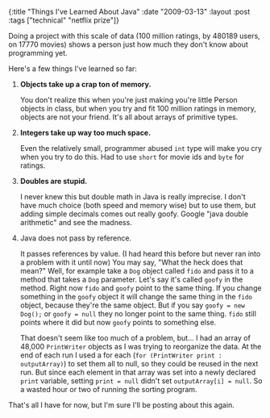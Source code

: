 {:title "Things I've Learned About Java"
 :date "2009-03-13"
 :layout :post
 :tags ["technical" "netflix prize"]}

Doing a project with this scale of data (100 million ratings, by 480189 users, on 17770 movies) shows a person just how much they don't know about programming yet.

Here's a few things I've learned so far:

1. **Objects take up a crap ton of memory.**

   You don't realize this when you're just making you're little Person objects in class, but when you try and fit 100 million ratings in memory, objects are not your friend. It's all about arrays of primitive types.
1. **Integers take up way too much space.**

   Even the relatively small, programmer abused `int` type will make you cry when you try to do this. Had to use `short` for movie ids and `byte` for ratings.
1. **Doubles are stupid.**

   I never knew this but double math in Java is really imprecise. I don't have much choice (both speed and memory wise) but to use them, but adding simple decimals comes out really goofy. Google "java double arithmetic" and see the madness.

1. Java does not pass by reference.

   It passes references by value. (I had heard this before but never ran into a problem with it until now) You may say, "What the heck does that mean?"  Well, for example take a `Dog` object called `fido` and pass it to a method that takes a `Dog` parameter. Let's say it's called `goofy` in the method. Right now `fido` and `goofy` point to the same thing. If you change something in the `goofy` object it will change the same thing in the `fido` object, because they're the same object. But if you say `goofy = new Dog();`  or `goofy = null` they no longer point to the same thing. `fido` still points where it did but now `goofy` points to something else.

   That doesn't seem like too much of a problem, but... I had an array of 48,000 `PrintWriter` objects as I was trying to reorganize the data. At the end of each run I used  a for each (`for (PrintWriter print : outputArray)`) to set them all to null, so they could be reused in the next run. But since each element in that array was set into a newly declared `print` variable, setting `print = null` didn't set `outputArray[i] = null`. So a wasted hour or two of running the sorting program.

That's all I have for now, but I'm sure I'll be posting about this again.
